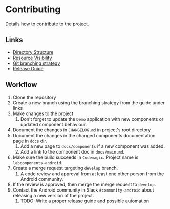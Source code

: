 # Contributing

Details how to contribute to the project.

## Links

- [Directory Structure](docs/directory_structure.md)
- [Resource Visibility](docs/resource_visibility.md)
- [Git branching strategy](https://confluence.lab.mobi/display/DEV/Git+branching+strategy)
- [Release Guide](docs/release_guide.md)

## Workflow

1. Clone the repository
2. Create a new branch using the branching strategy from the guide under links
3. Make changes to the project
   1. Don't forget to update the `Demo` application with new components or updated component behaviour.
4. Document the changes in `CHANGELOG.md` in project's root directory
5. Document the changes in the changed components documentation page in `docs` dir.
   1. Add a new page to `docs/components` if a new component was added.
   2. Add a link to the component doc in `docs/main.md`.
6. Make sure the build succeeds in `Codemagic`. Project name is `labcomponents-android`.
7. Create a merge request targeting `develop` branch.
   1. A code review and approval from at least one other person from the Android community.
8. If the review is approved, then merge the merge request to `develop`.
9. Contact the Android community in Slack `#community-android` about releasing a new version of the project. 
   1. TODO: Write a proper release guide and possible automation 
